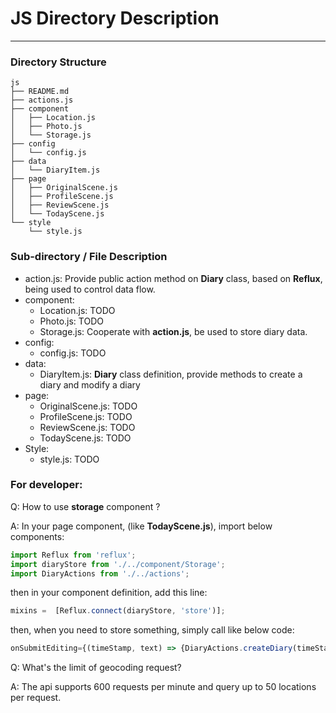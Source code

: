 # JS Directory Description

---

### Directory Structure

```
js
├── README.md
├── actions.js
├── component
│   ├── Location.js
│   ├── Photo.js
│   └── Storage.js
├── config
│   └── config.js
├── data
│   └── DiaryItem.js
├── page
│   ├── OriginalScene.js
│   ├── ProfileScene.js
│   ├── ReviewScene.js
│   └── TodayScene.js
└── style
	└── style.js
```
### Sub-directory / File Description

- action.js: Provide public action method on **Diary** class, based on **Reflux**, being used to control data flow.
- component:
  - Location.js: TODO
  - Photo.js: TODO
  - Storage.js: Cooperate with **action.js**, be used to store diary data.
- config:
  - config.js: TODO
- data:
  - DiaryItem.js: **Diary** class definition, provide methods to create a diary and modify a diary
- page:
  - OriginalScene.js: TODO
  - ProfileScene.js: TODO
  - ReviewScene.js: TODO
  - TodayScene.js: TODO
- Style:
  - style.js: TODO

### For developer:

Q: How to use **storage** component ?

A: In your page component, (like **TodayScene.js**), import below components:

```javascript
import Reflux from 'reflux';
import diaryStore from './../component/Storage';
import DiaryActions from './../actions';
```

then in your component definition, add this line:

```javascript
mixins =  [Reflux.connect(diaryStore, 'store')];
```

then, when you need to store something, simply call like below code:

```javascript
onSubmitEditing={(timeStamp, text) => {DiaryActions.createDiary(timeStamp, this.state.text)} }
```

Q: What's the limit of geocoding request?

A: The api supports 600 requests per minute and query up to 50 locations per request.